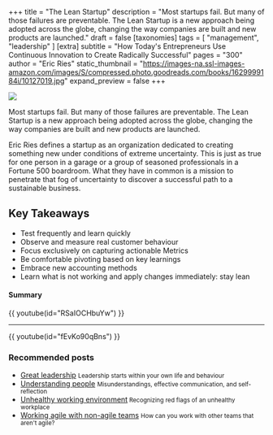 +++
title = "The Lean Startup"
description = "Most startups fail. But many of those failures are preventable. The Lean Startup is a new approach being adopted across the globe, changing the way companies are built and new products are launched."
draft = false
[taxonomies]
tags = [ "management", "leadership" ] 
[extra]
subtitle = "How Today's Entrepreneurs Use Continuous Innovation to Create Radically Successful"
pages = "300"
author = "Eric Ries"
static_thumbnail = "https://images-na.ssl-images-amazon.com/images/S/compressed.photo.goodreads.com/books/1629999184i/10127019.jpg"
expand_preview = false
+++

<img border="0" src="https://images-na.ssl-images-amazon.com/images/S/compressed.photo.goodreads.com/books/1629999184i/10127019.jpg" >

<!-- more -->

Most startups fail. But many of those failures are preventable. The Lean Startup is a new approach being adopted across the globe, changing the way companies are built and new products are launched.

Eric Ries defines a startup as an organization dedicated to creating something new under conditions of extreme uncertainty. This is just as true for one person in a garage or a group of seasoned professionals in a Fortune 500 boardroom. What they have in common is a mission to penetrate that fog of uncertainty to discover a successful path to a sustainable business.

## Key Takeaways

- Test frequently and learn quickly
- Observe and measure real customer behaviour
- Focus exclusively on capturing actionable Metrics
- Be comfortable pivoting based on key learnings
- Embrace new accounting methods
- Learn what is not working and apply changes immediately: stay lean

#### Summary

{{ youtube(id="RSaIOCHbuYw") }}

---

{{ youtube(id="fEvKo90qBns") }}

### Recommended posts

- [Great leadership](/blog/great-leadership) <small>Leadership starts within your own life and behaviour</small>
- [Understanding people](/blog/understanding-people) <small>Misunderstandings, effective communication, and self-reflection</small>
- [Unhealthy working environment](/blog/unhealthy-working-environment/)<small> Recognizing red flags of an unhealthy workplace</small>
- [Working agile with non-agile teams](/blog/working-agile-with-non-agile-teams/) <small> How can you work with other teams that aren't agile?</small>

